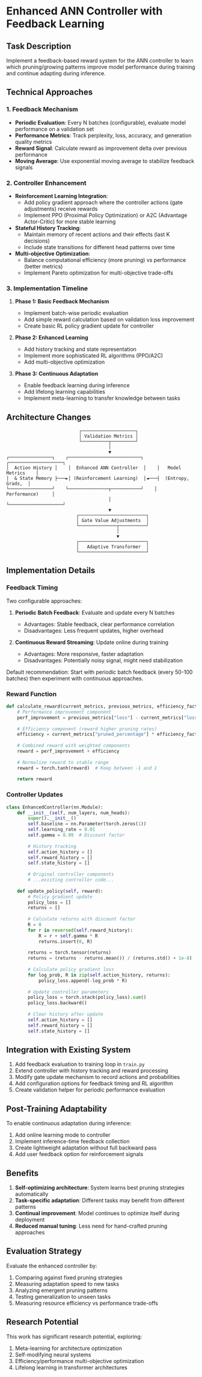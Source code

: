 # Enhanced ANN Controller with Feedback Learning

## Task Description
Implement a feedback-based reward system for the ANN controller to learn which pruning/growing patterns improve model performance during training and continue adapting during inference.

## Technical Approaches

### 1. Feedback Mechanism
- **Periodic Evaluation**: Every N batches (configurable), evaluate model performance on a validation set
- **Performance Metrics**: Track perplexity, loss, accuracy, and generation quality metrics
- **Reward Signal**: Calculate reward as improvement delta over previous performance
- **Moving Average**: Use exponential moving average to stabilize feedback signals

### 2. Controller Enhancement
- **Reinforcement Learning Integration**: 
  - Add policy gradient approach where the controller actions (gate adjustments) receive rewards
  - Implement PPO (Proximal Policy Optimization) or A2C (Advantage Actor-Critic) for more stable learning
- **Stateful History Tracking**:
  - Maintain memory of recent actions and their effects (last K decisions)
  - Include state transitions for different head patterns over time
- **Multi-objective Optimization**:
  - Balance computational efficiency (more pruning) vs performance (better metrics)
  - Implement Pareto optimization for multi-objective trade-offs

### 3. Implementation Timeline
1. **Phase 1: Basic Feedback Mechanism**
   - Implement batch-wise periodic evaluation
   - Add simple reward calculation based on validation loss improvement
   - Create basic RL policy gradient update for controller

2. **Phase 2: Enhanced Learning**
   - Add history tracking and state representation
   - Implement more sophisticated RL algorithms (PPO/A2C)
   - Add multi-objective optimization

3. **Phase 3: Continuous Adaptation**
   - Enable feedback learning during inference
   - Add lifelong learning capabilities
   - Implement meta-learning to transfer knowledge between tasks

## Architecture Changes

```
                           ┌────────────────────┐
                           │ Validation Metrics │
                           └──────────┬─────────┘
                                      │
                                      ▼
┌────────────────┐    ┌───────────────────────────┐    ┌────────────────────┐
│  Action History │    │  Enhanced ANN Controller  │    │   Model Metrics    │
│  & State Memory ├───►│ (Reinforcement Learning)  │◄───┤  (Entropy, Grads,  │
└────────────────┘    └───────────────┬───────────┘    │   Performance)     │
                                      │                └────────────────────┘
                                      ▼
                          ┌─────────────────────────┐
                          │ Gate Value Adjustments  │
                          └──────────────┬──────────┘
                                         │
                                         ▼
                          ┌─────────────────────────┐
                          │   Adaptive Transformer  │
                          └─────────────────────────┘
```

## Implementation Details

### Feedback Timing
Two configurable approaches:
1. **Periodic Batch Feedback**: Evaluate and update every N batches
   - Advantages: Stable feedback, clear performance correlation
   - Disadvantages: Less frequent updates, higher overhead
   
2. **Continuous Reward Streaming**: Update online during training
   - Advantages: More responsive, faster adaptation
   - Disadvantages: Potentially noisy signal, might need stabilization

Default recommendation: Start with periodic batch feedback (every 50-100 batches) then experiment with continuous approaches.

### Reward Function
```python
def calculate_reward(current_metrics, previous_metrics, efficiency_factor):
    # Performance improvement component
    perf_improvement = previous_metrics["loss"] - current_metrics["loss"]
    
    # Efficiency component (reward higher pruning rates)
    efficiency = current_metrics["pruned_percentage"] * efficiency_factor
    
    # Combined reward with weighted components
    reward = perf_improvement + efficiency
    
    # Normalize reward to stable range
    reward = torch.tanh(reward)  # Keep between -1 and 1
    
    return reward
```

### Controller Updates
```python
class EnhancedController(nn.Module):
    def __init__(self, num_layers, num_heads):
        super().__init__()
        self.baseline = nn.Parameter(torch.zeros(1))
        self.learning_rate = 0.01
        self.gamma = 0.99  # Discount factor
        
        # History tracking
        self.action_history = []
        self.reward_history = []
        self.state_history = []
        
        # Original controller components
        # ...existing controller code...
    
    def update_policy(self, reward):
        # Policy gradient update
        policy_loss = []
        returns = []
        
        # Calculate returns with discount factor
        R = 0
        for r in reversed(self.reward_history):
            R = r + self.gamma * R
            returns.insert(0, R)
        
        returns = torch.tensor(returns)
        returns = (returns - returns.mean()) / (returns.std() + 1e-8)
        
        # Calculate policy gradient loss
        for log_prob, R in zip(self.action_history, returns):
            policy_loss.append(-log_prob * R)
        
        # Update controller parameters
        policy_loss = torch.stack(policy_loss).sum()
        policy_loss.backward()
        
        # Clear history after update
        self.action_history = []
        self.reward_history = []
        self.state_history = []
```

## Integration with Existing System

1. Add feedback evaluation to training loop in `train.py`
2. Extend controller with history tracking and reward processing
3. Modify gate update mechanism to record actions and probabilities
4. Add configuration options for feedback timing and RL algorithm
5. Create validation helper for periodic performance evaluation

## Post-Training Adaptability

To enable continuous adaptation during inference:
1. Add online learning mode to controller
2. Implement inference-time feedback collection
3. Create lightweight adaptation without full backward pass
4. Add user feedback option for reinforcement signals

## Benefits

1. **Self-optimizing architecture**: System learns best pruning strategies automatically
2. **Task-specific adaptation**: Different tasks may benefit from different patterns
3. **Continual improvement**: Model continues to optimize itself during deployment
4. **Reduced manual tuning**: Less need for hand-crafted pruning approaches

## Evaluation Strategy

Evaluate the enhanced controller by:
1. Comparing against fixed pruning strategies
2. Measuring adaptation speed to new tasks
3. Analyzing emergent pruning patterns
4. Testing generalization to unseen tasks
5. Measuring resource efficiency vs performance trade-offs

## Research Potential

This work has significant research potential, exploring:
1. Meta-learning for architecture optimization
2. Self-modifying neural systems
3. Efficiency/performance multi-objective optimization
4. Lifelong learning in transformer architectures